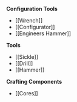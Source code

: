 **Configuration Tools**

- [[Wrench]]
- [[Configurator]]
- [[Engineers Hammer]]

**Tools**

- [[Sickle]]
- [[Drill]]
- [[Hammer]]

**Crafting Components**

- [[Cores]]
